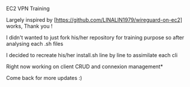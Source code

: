 EC2 VPN Training 

Largely inspired by [https://github.com/LINALIN1979/wireguard-on-ec2] works, Thank you !

I didn't wanted to just fork his/her repository for training purpose so after analysing each .sh files

I decided to recreate his/her install.sh line by line to assimilate each cli

Right now working on client CRUD and connexion management*

Come back for more updates :)
